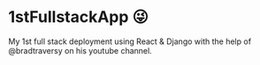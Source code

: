 # 1stFullstackApp 😜
My 1st full stack deployment using React &amp; Django with the help of @bradtraversy on his youtube channel.
